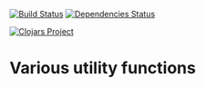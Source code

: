 [![Build Status](https://travis-ci.org/rasmuserik/util.svg?branch=master)](https://travis-ci.org/rasmuserik/util)
[![Dependencies Status](http://jarkeeper.com/rasmuserik/util/status.png)](http://jarkeeper.com/rasmuserik/util)

[![Clojars Project](http://clojars.org/solsort/util/latest-version.svg)](http://clojars.org/solsort/util)

# Various utility functions

